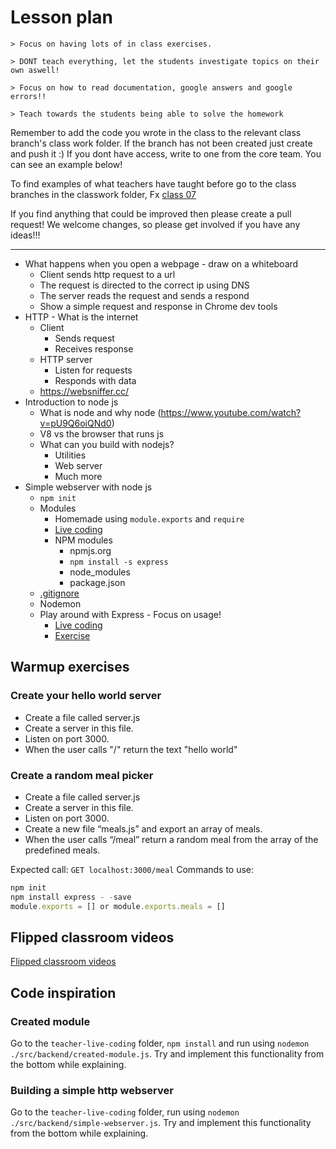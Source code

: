 # Lesson plan

```
> Focus on having lots of in class exercises.

> DONT teach everything, let the students investigate topics on their own aswell!

> Focus on how to read documentation, google answers and google errors!!

> Teach towards the students being able to solve the homework
```

Remember to add the code you wrote in the class to the relevant class branch's class work folder. If the branch has not been created just create and push it :) If you dont have access, write to one from the core team. You can see an example below!

To find examples of what teachers have taught before go to the class branches in the classwork folder, Fx [class 07](https://github.com/HackYourFuture-CPH/JavaScript/tree/class07/JavaScript1/Week1/classwork)

If you find anything that could be improved then please create a pull request! We welcome changes, so please get involved if you have any ideas!!!

---

- What happens when you open a webpage - draw on a whiteboard
  - Client sends http request to a url
  - The request is directed to the correct ip using DNS
  - The server reads the request and sends a respond
  - Show a simple request and response in Chrome dev tools
- HTTP - What is the internet
  - Client
    - Sends request
    - Receives response
  - HTTP server
    - Listen for requests
    - Responds with data
  - https://websniffer.cc/
- Introduction to node js
  - What is node and why node (https://www.youtube.com/watch?v=pU9Q6oiQNd0)
  - V8 vs the browser that runs js
  - What can you build with nodejs?
    - Utilities
    - Web server
    - Much more
- Simple webserver with node js
  - `npm init`
  - Modules
    - Homemade using `module.exports` and `require`
    - [Live coding](#created-module)
    - NPM modules
      - npmjs.org
      - `npm install -s express`
      - node_modules
      - package.json
  - [.gitignore](./teacher-live-coding/.gitignore)
  - Nodemon
  - Play around with Express - Focus on usage!
    - [Live coding](https://github.com/HackYourFuture-CPH/node.js/tree/main/week1/teacher-live-coding)
    - [Exercise](https://github.com/HackYourFuture-CPH/node.js/tree/main/week1/exercise-template)

## Warmup exercises 

### Create your hello world server 
* Create a file called server.js
* Create a server in this file.
* Listen on port 3000.
* When the user calls "/" return the text "hello world"

### Create a random meal picker 
* Create a file called server.js
* Create a server in this file.
* Listen on port 3000.
* Create a new file “meals.js” and export an array of meals.
* When the user calls “/meal” return a random meal from the array of the predefined meals.

Expected call: `GET localhost:3000/meal`
Commands to use:
```js
npm init
npm install express - -save
module.exports = [] or module.exports.meals = []
```


## Flipped classroom videos

[Flipped classroom videos](https://github.com/HackYourFuture-CPH/node.js/blob/main/week1/preparation.md#flipped-classroom-videos)

## Code inspiration

### Created module

Go to the `teacher-live-coding` folder, `npm install` and run using `nodemon ./src/backend/created-module.js`. Try and implement this functionality from the bottom while explaining.

### Building a simple http webserver

Go to the `teacher-live-coding` folder, run using `nodemon ./src/backend/simple-webserver.js`. Try and implement this functionality from the bottom while explaining.
